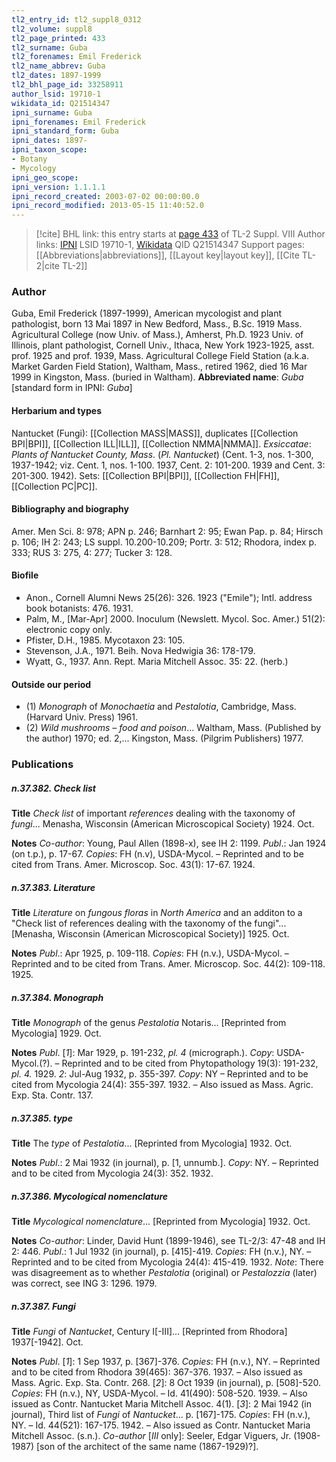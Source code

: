 ```yaml
---
tl2_entry_id: tl2_suppl8_0312
tl2_volume: suppl8
tl2_page_printed: 433
tl2_surname: Guba
tl2_forenames: Emil Frederick
tl2_name_abbrev: Guba
tl2_dates: 1897-1999
tl2_bhl_page_id: 33258911
author_lsid: 19710-1
wikidata_id: Q21514347
ipni_surname: Guba
ipni_forenames: Emil Frederick
ipni_standard_form: Guba
ipni_dates: 1897-
ipni_taxon_scope: 
- Botany
- Mycology
ipni_geo_scope: 
ipni_version: 1.1.1.1
ipni_record_created: 2003-07-02 00:00:00.0
ipni_record_modified: 2013-05-15 11:40:52.0
---
```


> [!cite] BHL link: this entry starts at [page 433](https://www.biodiversitylibrary.org/page/33258911) of TL-2 Suppl. VIII
> Author links: [IPNI](https://www.ipni.org/a/19710-1) LSID 19710-1, [Wikidata](https://www.wikidata.org/wiki/Q21514347) QID Q21514347
> Support pages: [[Abbreviations|abbreviations]], [[Layout key|layout key]], [[Cite TL-2|cite TL-2]]

### Author

Guba, Emil Frederick (1897-1999), American mycologist and plant pathologist, born 13 Mai 1897 in New Bedford, Mass., B.Sc. 1919 Mass. Agricultural College (now Univ. of Mass.), Amherst, Ph.D. 1923 Univ. of Illinois, plant pathologist, Cornell Univ., Ithaca, New York 1923-1925, asst. prof. 1925 and prof. 1939, Mass. Agricultural College Field Station (a.k.a. Market Garden Field Station), Waltham, Mass., retired 1962, died 16 Mar 1999 in Kingston, Mass. (buried in Waltham). 
**Abbreviated name**: *Guba* \[standard form in IPNI: *Guba*\]

#### Herbarium and types

Nantucket (Fungi): [[Collection MASS|MASS]], duplicates [[Collection BPI|BPI]], [[Collection ILL|ILL]], [[Collection NMMA|NMMA]].
*Exsiccatae*: *Plants of Nantucket County, Mass*. (*Pl. Nantucket*) (Cent. 1-3, nos. 1-300, 1937-1942; viz. Cent. 1, nos. 1-100. 1937, Cent. 2: 101-200. 1939 and Cent. 3: 201-300. 1942). Sets: [[Collection BPI|BPI]], [[Collection FH|FH]], [[Collection PC|PC]].

#### Bibliography and biography

Amer. Men Sci. 8: 978; APN p. 246; Barnhart 2: 95; Ewan Pap. p. 84; Hirsch p. 106; IH 2: 243; LS suppl. 10.200-10.209; Portr. 3: 512; Rhodora, index p. 333; RUS 3: 275, 4: 277; Tucker 3: 128.

#### Biofile

- Anon., Cornell Alumni News 25(26): 326. 1923 ("Emile"); Intl. address book botanists: 476. 1931.
- Palm, M., \[Mar-Apr\] 2000. Inoculum (Newslett. Mycol. Soc. Amer.) 51(2): electronic copy only.
- Pfister, D.H., 1985. Mycotaxon 23: 105.
- Stevenson, J.A., 1971. Beih. Nova Hedwigia 36: 178-179.
- Wyatt, G., 1937. Ann. Rept. Maria Mitchell Assoc. 35: 22. (herb.)

#### Outside our period

- (1) *Monograph* of *Monochaetia* and *Pestalotia*, Cambridge, Mass. (Harvard Univ. Press) 1961.
- (2) *Wild mushrooms – food and poison*... Waltham, Mass. (Published by the author) 1970; ed. 2,... Kingston, Mass. (Pilgrim Publishers) 1977.

### Publications

##### n.37.382. Check list

**Title**
*Check list* of important *references* dealing with the taxonomy of *fungi*... Menasha, Wisconsin (American Microscopical Society) 1924. Oct.

**Notes**
*Co-author*: Young, Paul Allen (1898-x), see IH 2: 1199.
*Publ*.: Jan 1924 (on t.p.), p. 17-67. *Copies*: FH (n.v), USDA-Mycol. – Reprinted and to be cited from Trans. Amer. Microscop. Soc. 43(1): 17-67. 1924.

##### n.37.383. Literature

**Title**
*Literature* on *fungous floras* in *North America* and an additon to a "Check list of references dealing with the taxonomy of the fungi"... \[Menasha, Wisconsin (American Microscopical Society)\] 1925. Oct.

**Notes**
*Publ*.: Apr 1925, p. 109-118. *Copies*: FH (n.v.), USDA-Mycol. – Reprinted and to be cited from Trans. Amer. Microscop. Soc. 44(2): 109-118. 1925.

##### n.37.384. Monograph

**Title**
*Monograph* of the genus *Pestalotia* Notaris... \[Reprinted from Mycologia\] 1929. Oct.

**Notes**
*Publ*. \[*1*\]: Mar 1929, p. 191-232, *pl. 4* (micrograph.). *Copy*: USDA-Mycol.(?). – Reprinted and to be cited from Phytopathology 19(3): 191-232, *pl. 4.* 1929.
*2*: Jul-Aug 1932, p. 355-397. *Copy*: NY – Reprinted and to be cited from Mycologia 24(4): 355-397. 1932. – Also issued as Mass. Agric. Exp. Sta. Contr. 137.

##### n.37.385. type

**Title**
The *type* of *Pestalotia*... \[Reprinted from Mycologia\] 1932. Oct.

**Notes**
*Publ*.: 2 Mai 1932 (in journal), p. \[1, unnumb.\]. *Copy*: NY. – Reprinted and to be cited from Mycologia 24(3): 352. 1932.

##### n.37.386. Mycological nomenclature

**Title**
*Mycological nomenclature*... \[Reprinted from Mycologia\] 1932. Oct.

**Notes**
*Co-author*: Linder, David Hunt (1899-1946), see TL-2/3: 47-48 and IH 2: 446.
*Publ*.: 1 Jul 1932 (in journal), p. \[415\]-419. *Copies*: FH (n.v.), NY. – Reprinted and to be cited from Mycologia 24(4): 415-419. 1932.
*Note*: There was disagreement as to whether *Pestalotia* (original) or *Pestalozzia* (later) was correct, see ING 3: 1296. 1979.

##### n.37.387. Fungi

**Title**
*Fungi* of *Nantucket*, Century I\[-III\]... \[Reprinted from Rhodora\] 1937\[-1942\]. Oct.

**Notes**
*Publ*. \[*1*\]: 1 Sep 1937, p. \[367\]-376. *Copies*: FH (n.v.), NY. – Reprinted and to be cited from Rhodora 39(465): 367-376. 1937. – Also issued as Mass. Agric. Exp. Sta. Contr. 268.
\[*2*\]: 8 Oct 1939 (in journal), p. \[508\]-520. *Copies*: FH (n.v.), NY, USDA-Mycol. – Id. 41(490): 508-520. 1939. – Also issued as Contr. Nantucket Maria Mitchell Assoc. 4(1).
\[*3*\]: 2 Mai 1942 (in journal), Third list of *Fungi* of *Nantucket*... p. \[167\]-175. *Copies*: FH (n.v.), NY. – Id. 44(521): 167-175. 1942. – Also issued as Contr. Nantucket Maria Mitchell Assoc. (s.n.).
*Co-author* \[*III* only\]: Seeler, Edgar Viguers, Jr. (1908-1987) \[son of the architect of the same name (1867-1929)?\].

